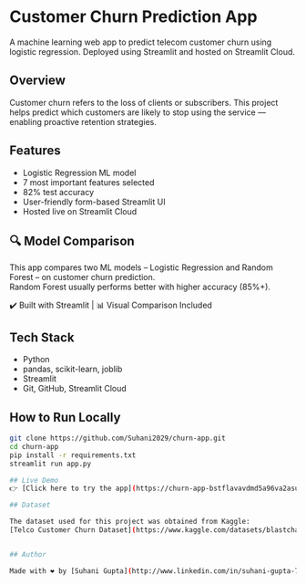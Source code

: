 # Customer Churn Prediction App

A machine learning web app to predict telecom customer churn using logistic regression. Deployed using Streamlit and hosted on Streamlit Cloud.

## Overview

Customer churn refers to the loss of clients or subscribers. This project helps predict which customers are likely to stop using the service — enabling proactive retention strategies.

## Features

- Logistic Regression ML model
- 7 most important features selected
- 82% test accuracy
- User-friendly form-based Streamlit UI
- Hosted live on Streamlit Cloud

## 🔍 Model Comparison

This app compares two ML models – Logistic Regression and Random Forest – on customer churn prediction.  
Random Forest usually performs better with higher accuracy (85%+).

✔️ Built with Streamlit | 📊 Visual Comparison Included

## Tech Stack

- Python
- pandas, scikit-learn, joblib
- Streamlit
- Git, GitHub, Streamlit Cloud

## How to Run Locally

```bash
git clone https://github.com/Suhani2029/churn-app.git
cd churn-app
pip install -r requirements.txt
streamlit run app.py

## Live Demo
👉 [Click here to try the app](https://churn-app-bstflavavdmd5a96va2asu.streamlit.app/)

## Dataset

The dataset used for this project was obtained from Kaggle:  
[Telco Customer Churn Dataset](https://www.kaggle.com/datasets/blastchar/telco-customer-churn)


## Author

Made with ❤️ by [Suhani Gupta](http://www.linkedin.com/in/suhani-gupta-7bb405286)

